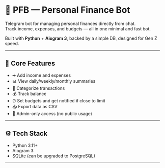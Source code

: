 # 💸 PFB — Personal Finance Bot

Telegram bot for managing personal finances directly from chat.  
Track income, expenses, and budgets — all in one minimal and fast bot.

Built with **Python** + **Aiogram 3**, backed by a simple DB, designed for Gen Z speed.

---

## 🧠 Core Features

- ➕ Add income and expenses  
- 📊 View daily/weekly/monthly summaries  
- 🧾 Categorize transactions  
- 💰 Track balance  
- ⏰ Set budgets and get notified if close to limit  
- 📥 Export data as CSV 
- 🔐 Admin-only access (no public usage)

---

## ⚙️ Tech Stack

- Python 3.11+  
- Aiogram 3  
- SQLite (can be upgraded to PostgreSQL)  

---
